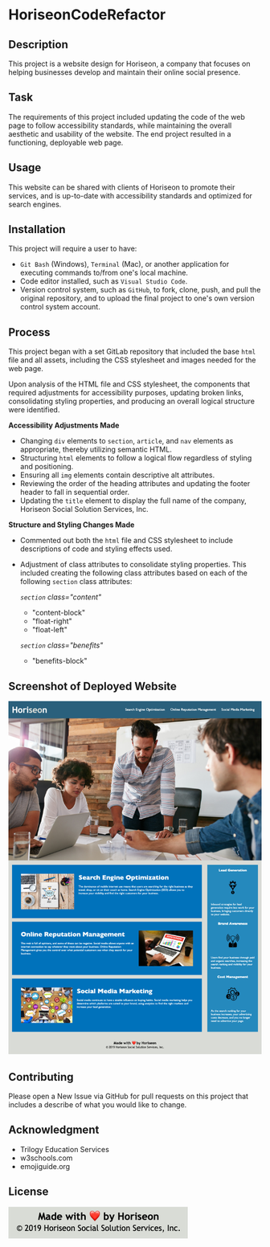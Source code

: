 # HoriseonCodeRefactor

## Description

This project is a website design for Horiseon, a company that focuses on helping businesses develop and maintain their online social presence.

## Task

The requirements of this project included updating the code of the web page to follow accessibility standards, while maintaining the overall aesthetic and usability of the website.  The end project resulted in a functioning, deployable web page.

## Usage

This website can be shared with clients of Horiseon to promote their services, and is up-to-date with accessibility standards and optimized for search engines.

## Installation

This project will require a user to have:
* `Git Bash` (Windows), `Terminal` (Mac), or another application for executing commands to/from one's local machine.
* Code editor installed, such as `Visual Studio Code`.
* Version control system, such as `GitHub`, to fork, clone, push, and pull the original repository, and to upload the final project to one's own version control system account.

## Process

This project began with a set GitLab repository that included the base `html` file and all assets, including the CSS stylesheet and images needed for the web page.

Upon analysis of the HTML file and CSS stylesheet, the components that required adjustments for accessibility purposes, updating broken links, consolidating styling properties, and producing an overall logical structure were identified.

**Accessibility Adjustments Made**

* Changing `div` elements to `section`, `article`, and `nav` elements as appropriate, thereby utilizing semantic HTML.
* Structuring `html` elements to follow a logical flow regardless of styling and positioning.
* Ensuring all `img` elements contain descriptive alt attributes.
* Reviewing the order of the heading attributes and updating the footer header to fall in sequential order.
* Updating the `title` element to display the full name of the company, Horiseon Social Solution Services, Inc.

**Structure and Styling Changes Made**

* Commented out both the `html` file and CSS stylesheet to include descriptions of code and styling effects used.
* Adjustment of class attributes to consolidate styling properties.  This included creating the following class attributes based on each of the following `section` class attributes:

    *`section` class="content"*
    - "content-block"
    - "float-right"
    - "float-left"
    
    *`section` class="benefits"*
    - "benefits-block"

## Screenshot of Deployed Website

![Horiseon Website Deployment](Screenshot_Horiseon.jpg)

## Contributing

Please open a New Issue via GitHub for pull requests on this project that includes a describe of what you would like to change.

## Acknowledgment

* Trilogy Education Services
* w3schools.com
* emojiguide.org

## License

![Website License](License.png)